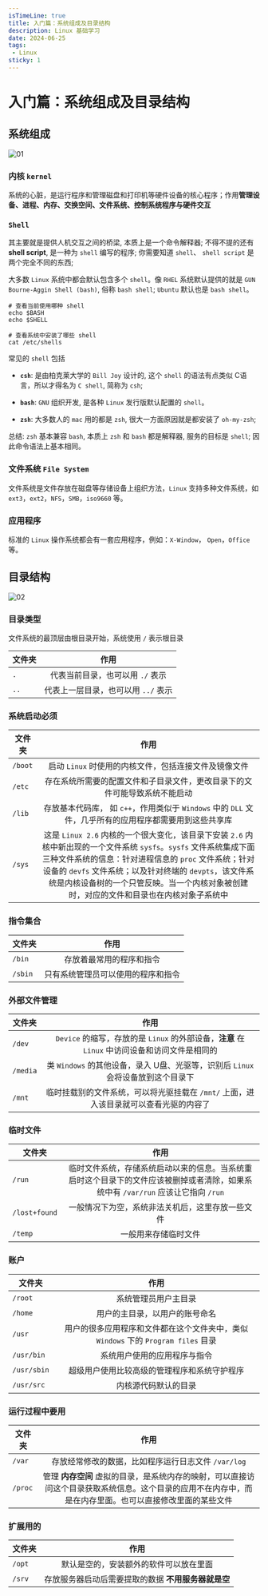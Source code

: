 ```yaml
---
isTimeLine: true
title: 入门篇：系统组成及目录结构
description: Linux 基础学习
date: 2024-06-25
tags:
 - Linux
sticky: 1
---
```


# 入门篇：系统组成及目录结构

## 系统组成

![01](/_dev-ops/01.png)

### 内核 `kernel`

系统的心脏，是运行程序和管理磁盘和打印机等硬件设备的核心程序；作用**管理设备、进程、内存、交换空间、文件系统、控制系统程序与硬件交互**

### `Shell`

其主要就是提供人机交互之间的桥梁, 本质上是一个命令解释器; 不得不提的还有 **shell script**, 是一种为 `shell` 编写的程序; 你需要知道 `shell`、 `shell script` 是两个完全不同的东西; 

大多数 `Linux` 系统中都会默认包含多个 `shell`。像 `RHEL` 系统默认提供的就是 `GUN Bourne-Aggin Shell (bash)`, 俗称 `bash shell`; `Ubuntu` 默认也是 `bash shell`。

```shell
# 查看当前使用哪种 shell
echo $BASH 
echo $SHELL

# 查看系统中安装了哪些 shell
cat /etc/shells
```

常见的 `shell` 包括

- **`csh`**: 是由柏克莱大学的 `Bill Joy` 设计的, 这个 `shell` 的语法有点类似 C语言，所以才得名为 `C shell`, 简称为 `csh`;

- **`bash`**: `GNU` 组织开发, 是各种 `Linux` 发行版默认配置的 `shell`。

- **`zsh`**: 大多数人的 `mac` 用的都是 `zsh`, 很大一方面原因就是都安装了 `oh-my-zsh`; 

总结: `zsh` 基本兼容 `bash`, 本质上 `zsh` 和 `bash` 都是解释器, 服务的目标是 `shell`; 因此命令语法上基本相同。

### 文件系统 `File System`

文件系统是文件存放在磁盘等存储设备上组织方法，`Linux` 支持多种文件系统，如 `ext3`，`ext2`，`NFS`，`SMB`，`iso9660` 等。

### 应用程序

标准的 `Linux` 操作系统都会有一套应用程序，例如：`X-Window`， `Open`，`Office` 等。

## 目录结构

![02](/_dev-ops/02.png)

### 目录类型

文件系统的最顶层由根目录开始，系统使用 `/` 表示根目录

| 文件夹        |      作用      | 
| ------------- | :-----------: |
| `.`      | 代表当前目录，也可以用 `./` 表示 |
| `..`      |   代表上一层目录，也可以用 `../` 表示    | 

### 系统启动必须

| 文件夹        |      作用      | 
| ------------- | :-----------: |
| `/boot`      | 启动 `Linux` 时使用的内核文件，包括连接文件及镜像文件 |
| `/etc`      |   存在系统所需要的配置文件和子目录文件，更改目录下的文件可能导致系统不能启动    | 
| `/lib`      |   存放基本代码库， 如 `c++`，作用类似于 `Windows` 中的 `DLL` 文件，几乎所有的应用程序都需要用到这些共享库    | 
| `/sys`      |   这是 `Linux 2.6` 内核的一个很大变化，该目录下安装 `2.6` 内核中新出现的一个文件系统 `sysfs`。`sysfs` 文件系统集成下面三种文件系统的信息：针对进程信息的 `proc` 文件系统；针对设备的 `devfs` 文件系统；以及针对终端的 `devpts`，该文件系统是内核设备树的一个只管反映。当一个内核对象被创建时，对应的文件和目录也在内核对象子系统中    | 

### 指令集合

| 文件夹        |      作用      | 
| ------------- | :-----------: |
| `/bin`      | 存放着最常用的程序和指令 |
| `/sbin`      |   只有系统管理员可以使用的程序和指令    | 

### 外部文件管理

| 文件夹        |      作用      | 
| ------------- | :-----------: |
| `/dev`      | `Device` 的缩写，存放的是 `Linux` 的外部设备，**注意** 在 `Linux` 中访问设备和访问文件是相同的 |
| `/media`      |   类 `Windows` 的其他设备，录入 U盘、光驱等，识别后 `Linux` 会将设备放到这个目录下    | 
| `/mnt`      |   临时挂载别的文件系统，可以将光驱挂载在 `/mnt/` 上面，进入该目录就可以查看光驱的内容了    | 

### 临时文件

| 文件夹        |      作用      | 
| ------------- | :-----------: |
| `/run`      | 临时文件系统，存储系统启动以来的信息。当系统重启时这个目录下的文件应该被删掉或者清除，如果系统中有 `/var/run` 应该让它指向 `/run` |
| `/lost+found`      |   一般情况下为空，系统非法关机后，这里存放一些文件    | 
| `/temp`      |   一般用来存储临时文件    | 

### 账户

| 文件夹        |      作用      | 
| ------------- | :-----------: |
| `/root`      |   系统管理员用户主目录    | 
| `/home`      |   用户的主目录，以用户的账号命名    | 
| `/usr`      |   用户的很多应用程序和文件都在这个文件夹中，类似 `Windows` 下的 `Program files` 目录    | 
| `/usr/bin`      |   系统用户使用的应用程序与指令    | 
| `/usr/sbin`      |   超级用户使用比较高级的管理程序和系统守护程序    | 
| `/usr/src`      |   内核源代码默认的目录    | 

### 运行过程中要用

| 文件夹        |      作用      | 
| ------------- | :-----------: |
| `/var`      |   存放经常修改的数据，比如程序运行日志文件 `/var/log`    | 
| `/proc`      |   管理 **内存空间** 虚拟的目录，是系统内存的映射，可以直接访问这个目录获取系统信息。这个目录的应用不在内存中，而是在内存里面。也可以直接修改里面的某些文件   | 

### 扩展用的

| 文件夹        |      作用      | 
| ------------- | :-----------: |
| `/opt`      |   默认是空的，安装额外的软件可以放在里面    | 
| `/srv`      |   存放服务器启动后需要提取的数据 **不用服务器就是空** | 

